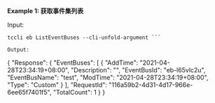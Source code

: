**Example 1: 获取事件集列表**



Input: 

```
tccli eb ListEventBuses --cli-unfold-argument ```

Output: 
```
{
    "Response": {
        "EventBuses": [
            {
                "AddTime": "2021-04-28T23:34:19+08:00",
                "Description": "",
                "EventBusId": "eb-l65vlc2u",
                "EventBusName": "test",
                "ModTime": "2021-04-28T23:34:19+08:00",
                "Type": "Custom"
            }
        ],
        "RequestId": "116a59b2-4d31-4d17-966e-6ee65f7401f5",
        "TotalCount": 1
    }
}
```


